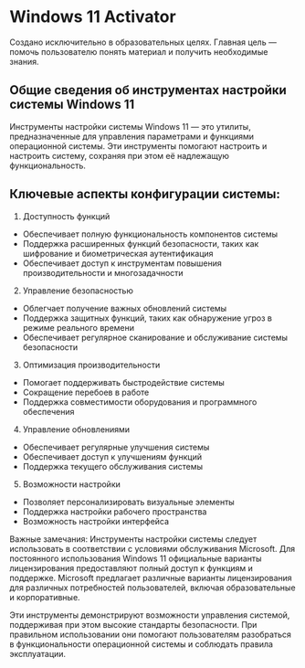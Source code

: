 # Windows 11 Activator
Создано исключительно в образовательных целях. Главная цель — помочь пользователю понять материал и получить необходимые знания.

## Общие сведения об инструментах настройки системы Windows 11

Инструменты настройки системы Windows 11 — это утилиты, предназначенные для управления параметрами и функциями операционной системы. Эти инструменты помогают настроить и настроить систему, сохраняя при этом её надлежащую функциональность.

## Ключевые аспекты конфигурации системы:

1. Доступность функций

- Обеспечивает полную функциональность компонентов системы
- Поддержка расширенных функций безопасности, таких как шифрование и биометрическая аутентификация
- Обеспечивает доступ к инструментам повышения производительности и многозадачности

2. Управление безопасностью

- Облегчает получение важных обновлений системы
- Поддержка защитных функций, таких как обнаружение угроз в режиме реального времени
- Обеспечивает регулярное сканирование и обслуживание системы безопасности

3. Оптимизация производительности

- Помогает поддерживать быстродействие системы
- Сокращение перебоев в работе
- Поддержка совместимости оборудования и программного обеспечения

4. Управление обновлениями

- Обеспечивает регулярные улучшения системы
- Обеспечивает доступ к улучшениям функций
- Поддержка текущего обслуживания системы

5. Возможности настройки

- Позволяет персонализировать визуальные элементы
- Поддержка настройки рабочего пространства
- Возможность настройки интерфейса

Важные замечания: Инструменты настройки системы следует использовать в соответствии с условиями обслуживания Microsoft. Для постоянного использования Windows 11 официальные варианты лицензирования предоставляют полный доступ к функциям и поддержке. Microsoft предлагает различные варианты лицензирования для различных потребностей пользователей, включая образовательные и корпоративные.

Эти инструменты демонстрируют возможности управления системой, поддерживая при этом высокие стандарты безопасности. При правильном использовании они помогают пользователям разобраться в функциональности операционной системы и соблюдать правила эксплуатации.
